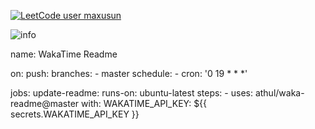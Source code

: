[![LeetCode user maxusun](https://img.shields.io/badge/dynamic/json?style=flat-square&labelColor=black&color=%23ffa116&label=Solved&query=solvedOverTotal&url=https%3A%2F%2Fleetcode-badge.vercel.app%2Fapi%2Fusers%2Fmaxusun&logo=leetcode&logoColor=yellow)](https://leetcode-cn.com/u/maxusun/)


![info](https://github-readme-stats.vercel.app/api?username=maxusun&show_icons=true&count_private=true&hide=prs&theme=default_repocard)

name: WakaTime Readme

on:
  push:
    branches:
      - master
  schedule:
    - cron: '0 19 * * *'

jobs:
  update-readme:
    runs-on: ubuntu-latest
    steps:
      - uses: athul/waka-readme@master
        with:
          WAKATIME_API_KEY: ${{ secrets.WAKATIME_API_KEY }}
